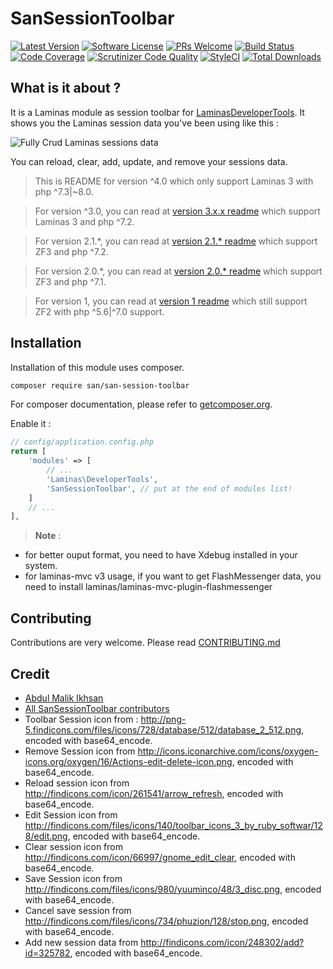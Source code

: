 SanSessionToolbar
=================

[![Latest Version](https://img.shields.io/github/release/samsonasik/SanSessionToolbar.svg?style=flat-square)](https://github.com/samsonasik/SanSessionToolbar/releases)
[![Software License](https://img.shields.io/badge/license-MIT-brightgreen.svg?style=flat-square)](LICENSE)
[![PRs Welcome](https://img.shields.io/badge/PRs-welcome-brightgreen.svg?style=flat-square)](http://makeapullrequest.com)
[![Build Status](https://scrutinizer-ci.com/g/samsonasik/SanSessionToolbar/badges/build.png?b=master)](https://scrutinizer-ci.com/g/samsonasik/SanSessionToolbar/build-status/master)
[![Code Coverage](https://scrutinizer-ci.com/g/samsonasik/SanSessionToolbar/badges/coverage.png?b=master)](https://scrutinizer-ci.com/g/samsonasik/SanSessionToolbar/?branch=master)
[![Scrutinizer Code Quality](https://scrutinizer-ci.com/g/samsonasik/SanSessionToolbar/badges/quality-score.png?b=master)](https://scrutinizer-ci.com/g/samsonasik/SanSessionToolbar/?branch=master)
[![StyleCI](https://styleci.io/repos/21261604/shield)](https://styleci.io/repos/21261604)
[![Total Downloads](https://poser.pugx.org/san/san-session-toolbar/downloads)](https://packagist.org/packages/san/san-session-toolbar)

What is it about ?
-----------------
It is a Laminas module as session toolbar for [LaminasDeveloperTools](https://github.com/laminas/laminas-developer-tools). It shows you the Laminas session data you've been using like this :

![Fully Crud Laminas sessions data](https://cloud.githubusercontent.com/assets/459648/6867548/cad28e40-d4b5-11e4-911c-ffd8b88fd41f.png)

You can reload, clear, add, update, and remove your sessions data.

> This is README for version ^4.0 which only support Laminas 3 with php ^7.3|~8.0.

> For version ^3.0, you can read at [version 3.x.x readme](https://github.com/samsonasik/SanSessionToolbar/blob/3.x.x/README.md) which support Laminas 3 and php ^7.2.

> For version 2.1.*, you can read at [version 2.1.* readme](https://github.com/samsonasik/SanSessionToolbar/blob/2.1.x/README.md) which support ZF3 and php ^7.2.

> For version 2.0.*, you can read at [version 2.0.* readme](https://github.com/samsonasik/SanSessionToolbar/blob/2.0.x/README.md) which support ZF3 and php ^7.1.

> For version 1, you can read at [version 1 readme](https://github.com/samsonasik/SanSessionToolbar/tree/1.x.x) which still support ZF2 with php ^5.6|^7.0 support.

Installation
------------

Installation of this module uses composer.

```sh
composer require san/san-session-toolbar
```

For composer documentation, please refer to [getcomposer.org](https://getcomposer.org/).

Enable it :
```php
// config/application.config.php
return [
    'modules' => [
        // ...
        'Laminas\DeveloperTools',
        'SanSessionToolbar', // put at the end of modules list!
    ]
    // ...
],
```

> **Note** :
- for better ouput format, you need to have Xdebug installed in your system.
- for laminas-mvc v3 usage, if you want to get FlashMessenger data, you need to install laminas/laminas-mvc-plugin-flashmessenger

Contributing
------------
Contributions are very welcome. Please read [CONTRIBUTING.md](https://github.com/samsonasik/SanSessionToolbar/blob/master/CONTRIBUTING.md)

Credit
------

- [Abdul Malik Ikhsan](https://github.com/samsonasik)
- [All SanSessionToolbar contributors](https://github.com/samsonasik/SanSessionToolbar/contributors)
- Toolbar Session icon from : http://png-5.findicons.com/files/icons/728/database/512/database_2_512.png, encoded with base64_encode.
- Remove Session icon from http://icons.iconarchive.com/icons/oxygen-icons.org/oxygen/16/Actions-edit-delete-icon.png, encoded with base64_encode.
- Reload session icon from http://findicons.com/icon/261541/arrow_refresh, encoded with base64_encode.
- Edit Session icon from http://findicons.com/files/icons/140/toolbar_icons_3_by_ruby_softwar/128/edit.png, encoded with base64_encode.
- Clear session icon from http://findicons.com/icon/66997/gnome_edit_clear, encoded with base64_encode.
- Save Session icon from http://findicons.com/files/icons/980/yuuminco/48/3_disc.png, encoded with base64_encode.
- Cancel save session from http://findicons.com/files/icons/734/phuzion/128/stop.png, encoded with base64_encode.
- Add new session data from http://findicons.com/icon/248302/add?id=325782, encoded with base64_encode.
